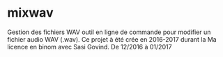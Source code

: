 # mixwav
Gestion des fichiers WAV
outil en ligne de commande pour modifier un fichier audio WAV (.wav).
Ce projet à été crée en 2016-2017 durant la Ma licence en binom avec Sasi Govind.
De 12/2016 à 01/2017
